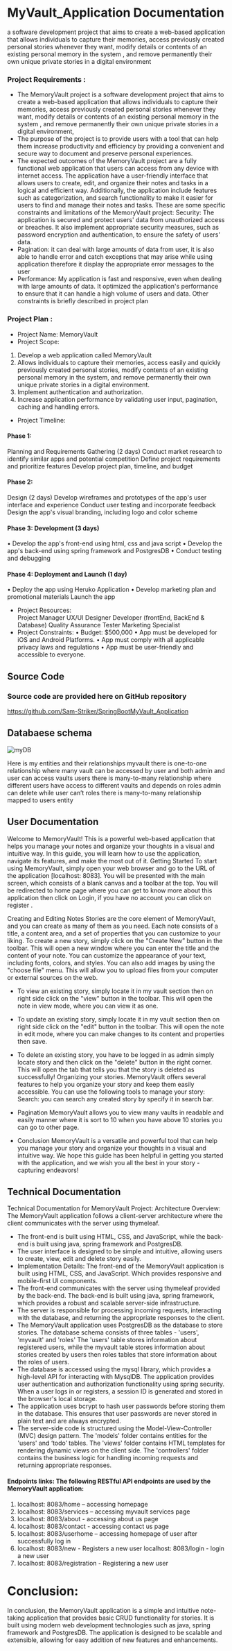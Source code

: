 # MyVault_Application Documentation
a software development project that aims to create a web-based application that allows individuals to capture their  memories, access previously created personal stories whenever they want, modify details or contents of an existing personal memory in the system , and remove permanently their own unique private stories  in a digital environment

### Project Requirements :
- The MemoryVault project is a software development project that aims to create a web-based application that allows individuals to capture their  memories, access previously created personal stories whenever they want, modify details or contents of an existing personal memory in the system , and remove permanently their own unique private stories  in a digital environment, 
- The purpose of the project is to provide users with a tool that can help them increase productivity and efficiency by providing a convenient and secure way to document and preserve personal experiences.
- The expected outcomes of the MemoryVault project are a fully functional web application that users can access from any device with internet access. The application have a user-friendly interface that allows users to create, edit, and organize their notes and tasks in a logical and efficient way. Additionally, the application include features such as categorization, and search functionality to make it easier for users to find and manage their notes and tasks.  These are some specific constraints and limitations of the MemoryVault project:  Security: The application is secured and protect users' data from unauthorized access or breaches. It also implement appropriate security measures, such as password encryption and authentication, to ensure the safety of users' data.
- Pagination: it can deal with large amounts of data from user, it is also able to handle error and catch exceptions that may arise while using application therefore it display the appropriate error messages to the user 
- Performance: My application is fast and responsive, even when dealing with large amounts of data. It optimized the application's performance to ensure that it can handle a high volume of users and data. 
Other constraints is briefly described in project plan 

### Project Plan :
- Project Name:  MemoryVault 
- Project Scope: 
1. Develop a web application called MemoryVault 
2. Allows individuals to capture their memories, access easily and quickly previously created personal stories, modify contents of an existing personal memory in the system, 
and remove permanently their own unique private stories in a digital environment.
3. Implement authentication and authorization.
4. Increase application performance by validating user input, pagination, caching and handling errors.

- Project Timeline: 
#### Phase 1: 
Planning and Requirements Gathering (2 days)  Conduct market research to identify similar apps and potential competition Define project requirements and prioritize features Develop project plan, timeline, and budget
#### Phase 2: 
Design (2 days)  Develop wireframes and prototypes of the app's user interface and experience Conduct user testing and incorporate feedback Design the app's visual branding, including logo and color scheme 
#### Phase 3: Development (3 days)
•	Develop the app's front-end using html, css and java script 
•	Develop the app's back-end using spring framework and PostgresDB
•	Conduct testing and debugging
#### Phase 4: Deployment and Launch (1 day)
•	Deploy the app using Heruko Application 
•	Develop marketing plan and promotional materials Launch the app 


- Project Resources:  
Project Manager UX/UI Designer Developer (frontEnd, BackEnd & Database)                                                                    Quality Assurance Tester Marketing Specialist 
- Project Constraints:
•	Budget: $500,000
•	App must be developed for iOS and Android Platforms.
•	App must comply with all applicable privacy laws and regulations
•	App must be user-friendly and accessible to everyone.

## Source Code
### Source code are provided here on GitHub repository
https://github.com/Sam-Striker/SpringBootMyVault_Application

## Databaese schema

![myDB](https://github.com/Sam-Striker/SpringBootMyVault_Application/assets/85891662/1e219125-fe6f-4f66-847c-08edadfa44aa)

Here is my entities and their relationships
myvault there is one-to-one  relationship where many vault can be accessed by user  and both admin and user can access vaults 
users there is many-to-many  relationship where different users have access to different vaults and depends on roles admin can delete while user can’t
roles  there is many-to-many  relationship mapped to users entity

## User Documentation
Welcome to MemoryVault! This is a powerful web-based application that helps you manage your notes and organize your thoughts in a visual and intuitive way. In this guide, you will learn how to use the application, navigate its features, and make the most out of it.  Getting Started To start using MemoryVault, simply open your web browser and go to the URL of the application [localhost: 8083]. You will be presented with the main screen, which consists of a blank canvas and a toolbar at the top.  You will be redirected to home page where you can get to know more about this application then click on Login, if you have no account you can click on register .

Creating and Editing Notes Stories are the core element of MemoryVault, and you can create as many of them as you need. Each note consists of a title, a content area, and a set of properties that you can customize to your liking.  To create a new story, simply click on the "Create New” button in the toolbar. This will open a new window where you can enter the title and the content of your note. You can customize the appearance of your text, including fonts, colors, and styles.  You can also add images by using the "choose file" menu.          This will allow you to upload files from your computer or external sources on the web. 
- To view an existing story, simply locate it in my vault section then on right side click on the "view" button in the toolbar. This will open the note in view mode, where you can view it as one.
- To update an existing story, simply locate it in my vault section then on right side click on the "edit" button in the toolbar. This will open the note in edit mode, where you can make changes to its content and properties then save. 
- To delete an existing story, you have to be logged in as admin simply locate story and then click on the "delete" button in the right corner. This will open the tab that tells you that the story is deleted as successfully!
 Organizing your stories.  MemoryVault offers several features to help you organize your story and keep them easily accessible. You can use the following tools to manage your story:  Search: you can search any created story by specify it in search bar.

- Pagination MemoryVault allows you to view many vaults in readable and easily manner where it is sort to 10 when you have above 10 stories you can go to other page.
- Conclusion MemoryVault is a versatile and powerful tool that can help you manage your story and organize your thoughts in a visual and intuitive way. We hope this guide has been helpful in getting you started with the application, and we wish you all the best in your story -capturing endeavors!

## Technical Documentation
Technical Documentation for MemoryVault Project:  Architecture Overview: The MemoryVault application follows a client-server architecture where the client communicates with the server using thymeleaf. 
* The front-end is built using HTML, CSS, and JavaScript, while the back-end is built using java, spring framework and PostgresDB. 
* The user interface is designed to be simple and intuitive, allowing users to create, view, edit and delete story easily. 
* Implementation Details: The front-end of the MemoryVault application is built using HTML, CSS, and JavaScript. Which provides responsive and mobile-first UI components. 
* The front-end communicates with the server using thymeleaf provided by the back-end.  The back-end is built using java, spring framework, which provides a robust and scalable server-side infrastructure.
* The server is responsible for processing incoming requests, interacting with the database, and returning the appropriate responses to the client. 
* The MemoryVault application uses PostgresDB as the database to store stories. The database schema consists of three tables - 'users', 'myvault' and 'roles'    The 'users' table stores information about registered users, while the myvault table stores information about stories created by users then roles tables that store information about the roles of users. 
* The database is accessed using the mysql library, which provides a high-level API for interacting with MysqlDB.  The application provides user authentication and authorization functionality using spring security. When a user logs in or registers, a session ID is generated and stored in the browser's local storage. 
* The application uses bcrypt to hash user passwords before storing them in the database. This ensures that user passwords are never stored in plain text and are always encrypted. 
* The server-side code is structured using the Model-View-Controller (MVC) design pattern. The 'models' folder contains entities for the 'users' and ‘todo’ tables. The 'views' folder contains HTML templates for rendering dynamic views on the client side. The 'controllers' folder contains the business logic for handling incoming requests and returning appropriate responses.  
#### Endpoints links: The following RESTful API endpoints are used by the MemoryVault application: 
1. localhost: 8083/home – accessing homepage               
2. localhost: 8083/services – accessing myvault services  page                                                                                           
3. localhost: 8083/about - accessing about us  page             
4. localhost: 8083/contact - accessing contact us page              
5. localhost: 8083/userhome – accessing homepage of user after successfully log in                                                         
6. localhost: 8083/new - Registers a new user localhost: 8083/login - login a new user                
7. localhost: 8083/registration - Registering a new user   


# Conclusion:
In conclusion, the MemoryVault application is a simple and intuitive note-taking application that provides basic CRUD functionality for stories. It is built using modern web development technologies such as java, spring framework and PostgresDB. The application is designed to be scalable and extensible, allowing for easy addition of new features and enhancements.
